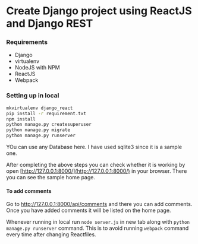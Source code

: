 # Create  Django project using ReactJS and Django REST 

### Requirements

+ Django
+ virtualenv
+ NodeJS with NPM
+ ReactJS
+ Webpack


### Setting up in local

```bash
mkvirtualenv django_react
pip install -r requirement.txt
npm install
python manage.py createsuperuser
python manage.py migrate
python manage.py runserver
```
YOu can use any Database here. I have used sqlite3 since it is a sample one.

After completing the above steps you can check whether it is working by open [http://127.0.0.1:8000/](http://127.0.0.1:8000/) in your browser. There you can see the sample home page. 

#### To add comments

Go to http://127.0.0.1:8000/api/comments and there you can add comments. Once you have added comments it will be listed on the home page.  

Whenever running in local run `node server.js` in new tab along with `python manage.py runserver` command. This is to avoid running `webpack` command every time after changing Reactfiles.
